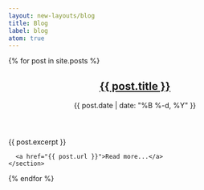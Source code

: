 ```yaml
---
layout: new-layouts/blog
title: Blog
label: blog
atom: true
---
```


{% for post in site.posts %}
  <article id="{{ post.id }}" class="summary">
    <header>
      <h2 class="title"><a href="{{ post.url }}">{{ post.title }}</a></h2>
      <time pubdate datetime="{{ post.date | date_to_xmlschema }}">{{ post.date | date: "%B %-d, %Y" }}</time>
    </header>
    <section class="excerpt">
      {{ post.excerpt }}

      <a href="{{ post.url }}">Read more...</a>
    </section>
  </article>
{% endfor %}
